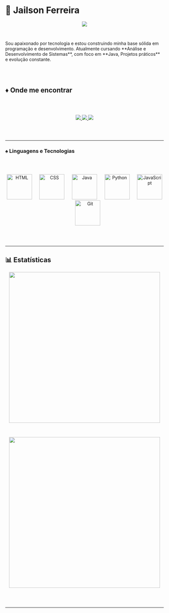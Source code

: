 # 👾 Jailson Ferreira  

<p align="center">
  <img src="https://readme-typing-svg.herokuapp.com?font=Fira+Code&size=30&duration=3000&pause=1000&color=9b59b6&center=true&vCenter=true&width=500&lines=☄️+Dev+FullstacK+☄️" />
</p>

<br>
<p>
Sou apaixonado por tecnologia e estou construindo minha base sólida em programação e desenvolvimento.  
Atualmente cursando **Análise e Desenvolvimento de Sistemas**, com foco em **Java, Projetos práticos** e evolução constante.  
</p>

<br><br>

## ♦️ Onde me encontrar  

<br><br>
<p align="center">
  <a href="https://www.instagram.com/lopes_wzx/" target="_blank">
    <img src="https://img.shields.io/badge/-Instagram-E4405F?style=for-the-badge&logo=instagram&logoColor=white" />
  </a>
  <a href="https://jailsonportfolio.netlify.app/" target="_blank">
    <img src="https://img.shields.io/badge/-JF-8E44AD?style=for-the-badge&logo=About.me&logoColor=white" />
  </a>
  <a href="https://www.linkedin.com/in/jailson-ferreira-104352348/" target="_blank">
    <img src="https://img.shields.io/badge/-LinkedIn-0077B5?style=for-the-badge&logo=linkedin&logoColor=white" />
  </a>
</p>

<br><br>

---

### ♠️ Linguagens e Tecnologias 
<br><br>
<p align="center"> 
  <img src="https://cdn.jsdelivr.net/gh/devicons/devicon@latest/icons/html5/html5-original.svg" width="80" title="HTML" /> &nbsp;&nbsp;&nbsp;&nbsp; 
  <img src="https://cdn.jsdelivr.net/gh/devicons/devicon@latest/icons/css3/css3-original.svg" width="80" title="CSS" /> &nbsp;&nbsp;&nbsp;&nbsp; 
  <img src="https://cdn.jsdelivr.net/gh/devicons/devicon@latest/icons/java/java-original.svg" width="80" title="Java" /> &nbsp;&nbsp;&nbsp;&nbsp; 
  <img src="https://cdn.jsdelivr.net/gh/devicons/devicon@latest/icons/python/python-original.svg" width="80" title="Python" /> &nbsp;&nbsp;&nbsp;&nbsp; 
  <img src="https://cdn.jsdelivr.net/gh/devicons/devicon@latest/icons/javascript/javascript-original.svg" width="80" title="JavaScript" /> &nbsp;&nbsp;&nbsp;&nbsp; 
  <img src="https://cdn.jsdelivr.net/gh/devicons/devicon@latest/icons/git/git-original.svg" width="80" title="Git" /> 
</p>

<br><br>

---

## 📊 Estatísticas  

<p align="center">
  <img 
    src="https://github-readme-stats.vercel.app/api/top-langs/?username=Gregwzx&theme=tokyonight&layout=compact&langs_count=10&hide_title=false" 
    width="480"
  />
</p>

<br>

<p align="center">
  <img 
    src="https://github-readme-streak-stats.herokuapp.com/?user=Gregwzx&theme=tokyonight&hide_border=false" 
    width="480"
  />
</p>

<br><br>

---
